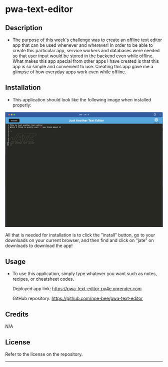 # pwa-text-editor

## Description

- The purpose of this week's challenge was to create an offline text editor app that can be used whenever and wherever! In order to be able to create this particular app, service workers and databases were needed so that user input would be stored in the backend even while offline. What makes this app special from other apps I have created is that this app is so simple and convenient to use. Creating this app gave me a glimpse of how everyday apps work even while offline.

## Installation

- This application should look like the following image when installed properly:

 ![image](./Assets/jate-ss.png)

 All that is needed for installation is to click the "install" button, go to your downloads on your current browser, and then find and click on "jate" on downloads to download the app!


## Usage
- To use this application, simply type whatever you want such as notes, recipes, or cheatsheet codes.

  Deployed app link: https://pwa-text-editor-pv4e.onrender.com

  GitHub repository: https://github.com/noe-bee/pwa-text-editor

## Credits

N/A

## License

Refer to the license on the repository.

---
